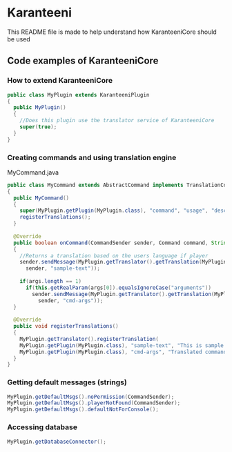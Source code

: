 # Karanteeni
This README file is made to help understand how KaranteeniCore should be used

## Code examples of KaranteeniCore
### How to extend KaranteeniCore
```java
public class MyPlugin extends KaranteeniPlugin
{
  public MyPlugin()
  {
    //Does this plugin use the translator service of KaranteeniCore
    super(true);
  }
}
```

### Creating commands and using translation engine
MyCommand.java
```java
public class MyCommand extends AbstractCommand implements TranslationContainer
{
  public MyCommand()
  {
    super(MyPlugin.getPlugin(MyPlugin.class), "command", "usage", "description", Arrays.asList("possible","command","arguments"));
    registerTranslations();
  }
  
  @Override
  public boolean onCommand(CommandSender sender, Command command, String label, String[] args) 
  {
    //Returns a translation based on the users language if player
    sender.sendMessage(MyPlugin.getTranslator().getTranslation(MyPlugin.getPlugin(MyPlugin.class),
      sender, "sample-text"));
    
    if(args.length == 1)
      if(this.getRealParam(args[0]).equalsIgnoreCase("arguments"))
        sender.sendMessage(MyPlugin.getTranslator().getTranslation(MyPlugin.getPlugin(MyPlugin.class),
          sender, "cmd-args"));
  }
  
  @Override
  public void registerTranslations() 
  {
    MyPlugin.getTranslator().registerTranslation(
    MyPlugin.getPlugin(MyPlugin.class), "sample-text", "This is sample text");
    MyPlugin.getPlugin(MyPlugin.class), "cmd-args", "Translated command arguments!");
  }
}
```

### Getting default messages (strings)
```java
MyPlugin.getDefaultMsgs().noPermission(CommandSender);
MyPlugin.getDefaultMsgs().playerNotFound(CommandSender);
MyPlugin.getDefaultMsgs().defaultNotForConsole();
```

### Accessing database
```java
MyPlugin.getDatabaseConnector();
```

